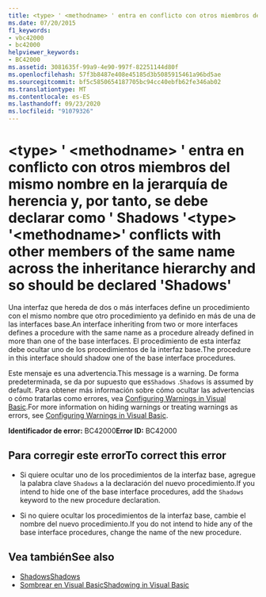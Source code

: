 ```yaml
---
title: <type> ' <methodname> ' entra en conflicto con otros miembros del mismo nombre en la jerarquía de herencia y, por tanto, se debe declarar como ' Shadows '
ms.date: 07/20/2015
f1_keywords:
- vbc42000
- bc42000
helpviewer_keywords:
- BC42000
ms.assetid: 3081635f-99a9-4e90-997f-82251144d80f
ms.openlocfilehash: 57f3b8487e408e45185d3b5085915461a96bd5ae
ms.sourcegitcommit: bf5c5850654187705bc94cc40ebfb62fe346ab02
ms.translationtype: MT
ms.contentlocale: es-ES
ms.lasthandoff: 09/23/2020
ms.locfileid: "91079326"
---
```

# <a name="type-methodname-conflicts-with-other-members-of-the-same-name-across-the-inheritance-hierarchy-and-so-should-be-declared-shadows"></a><span data-ttu-id="87ccc-102">\<type> ' \<methodname> ' entra en conflicto con otros miembros del mismo nombre en la jerarquía de herencia y, por tanto, se debe declarar como ' Shadows '</span><span class="sxs-lookup"><span data-stu-id="87ccc-102">\<type> '\<methodname>' conflicts with other members of the same name across the inheritance hierarchy and so should be declared 'Shadows'</span></span>

<span data-ttu-id="87ccc-103">Una interfaz que hereda de dos o más interfaces define un procedimiento con el mismo nombre que otro procedimiento ya definido en más de una de las interfaces base.</span><span class="sxs-lookup"><span data-stu-id="87ccc-103">An interface inheriting from two or more interfaces defines a procedure with the same name as a procedure already defined in more than one of the base interfaces.</span></span> <span data-ttu-id="87ccc-104">El procedimiento de esta interfaz debe ocultar uno de los procedimientos de la interfaz base.</span><span class="sxs-lookup"><span data-stu-id="87ccc-104">The procedure in this interface should shadow one of the base interface procedures.</span></span>  
  
 <span data-ttu-id="87ccc-105">Este mensaje es una advertencia.</span><span class="sxs-lookup"><span data-stu-id="87ccc-105">This message is a warning.</span></span> <span data-ttu-id="87ccc-106">De forma predeterminada, se da por supuesto que es`Shadows` .</span><span class="sxs-lookup"><span data-stu-id="87ccc-106">`Shadows` is assumed by default.</span></span> <span data-ttu-id="87ccc-107">Para obtener más información sobre cómo ocultar las advertencias o cómo tratarlas como errores, vea [Configuring Warnings in Visual Basic](/visualstudio/ide/configuring-warnings-in-visual-basic).</span><span class="sxs-lookup"><span data-stu-id="87ccc-107">For more information on hiding warnings or treating warnings as errors, see [Configuring Warnings in Visual Basic](/visualstudio/ide/configuring-warnings-in-visual-basic).</span></span>  
  
 <span data-ttu-id="87ccc-108">**Identificador de error:** BC42000</span><span class="sxs-lookup"><span data-stu-id="87ccc-108">**Error ID:** BC42000</span></span>  
  
## <a name="to-correct-this-error"></a><span data-ttu-id="87ccc-109">Para corregir este error</span><span class="sxs-lookup"><span data-stu-id="87ccc-109">To correct this error</span></span>  
  
- <span data-ttu-id="87ccc-110">Si quiere ocultar uno de los procedimientos de la interfaz base, agregue la palabra clave `Shadows` a la declaración del nuevo procedimiento.</span><span class="sxs-lookup"><span data-stu-id="87ccc-110">If you intend to hide one of the base interface procedures, add the `Shadows` keyword to the new procedure declaration.</span></span>  
  
- <span data-ttu-id="87ccc-111">Si no quiere ocultar los procedimientos de la interfaz base, cambie el nombre del nuevo procedimiento.</span><span class="sxs-lookup"><span data-stu-id="87ccc-111">If you do not intend to hide any of the base interface procedures, change the name of the new procedure.</span></span>  
  
## <a name="see-also"></a><span data-ttu-id="87ccc-112">Vea también</span><span class="sxs-lookup"><span data-stu-id="87ccc-112">See also</span></span>

- [<span data-ttu-id="87ccc-113">Shadows</span><span class="sxs-lookup"><span data-stu-id="87ccc-113">Shadows</span></span>](../language-reference/modifiers/shadows.md)
- [<span data-ttu-id="87ccc-114">Sombrear en Visual Basic</span><span class="sxs-lookup"><span data-stu-id="87ccc-114">Shadowing in Visual Basic</span></span>](../programming-guide/language-features/declared-elements/shadowing.md)
